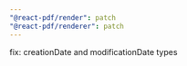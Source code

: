 ```yaml
---
"@react-pdf/render": patch
"@react-pdf/renderer": patch
---
```


fix: creationDate and modificationDate types
